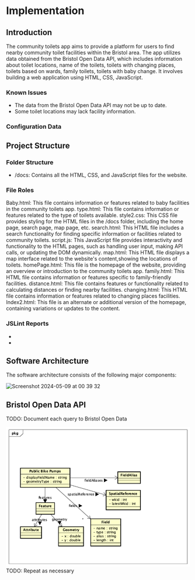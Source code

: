 # Implementation

## Introduction
The community toilets app aims to provide a platform for users to find nearby community toilet facilities within the Bristol area. The app utilizes data obtained from the Bristol Open Data API, which includes information about toilet locations, name of the toilets, toilets with changing places, toilets based on wards, family toilets, toilets with baby change. It involves building a web application using  HTML, CSS, JavaScript.
### Known Issues
- The data from the Bristol Open Data API may not be up to date.
- Some toilet locations may lack facility information.
### Configuration Data


## Project Structure

### Folder Structure
- /docs: Contains all the HTML, CSS, and JavaScript files for the website.

### File Roles
Baby.html: This file contains information or features related to baby facilities in the community toilets app.
type.html: This file contains information or features related to the type of toilets available.
style2.css: This CSS file provides styling for the HTML files in the /docs folder, including the home page, search page, map page, etc.
search.html: This HTML file includes a search functionality for finding specific information or facilities related to community toilets.
script.js: This JavaScript file provides interactivity and functionality to the HTML pages, such as handling user input, making API calls, or updating the DOM dynamically.
map.html: This HTML file displays a map interface related to the website's content,showing the locations of toilets.
homePage.html: This file is the homepage of the website, providing an overview or introduction to the community toilets app.
family.html: This HTML file contains information or features specific to family-friendly facilities.
distance.html: This file contains features or functionality related to calculating distances or finding nearby facilities.
changing.html: This HTML file contains information or features related to changing places facilities.
Index2.html: This file is an alternate or additional version of the homepage, containing variations or updates to the content.
### JSLint Reports
-
-
## Software Architecture
The software architecture consists of the following major components:

<img width="661" alt="Screenshot 2024-05-09 at 00 39 32" src="https://github.com/ZainabMB/ZainabMB.github.io/assets/148769002/8691ed9e-60b4-4b49-a590-a86420833a5c">


## Bristol Open Data API
TODO: Document each query to Bristol Open Data

![UML Class diagrams representing JSON query results](images/class1.png)
TODO: Repeat as necessary
